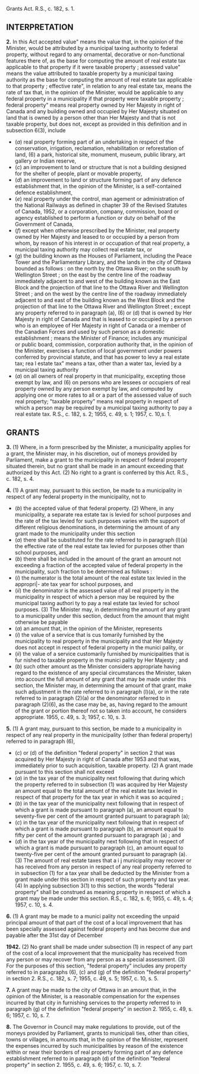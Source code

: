 Grants Act. R.S., c. 182, s. 1.

## INTERPRETATION

**2.** In this Act
accepted value" means the value that, in the
opinion of the Minister, would be attributed
by a municipal taxing authority to federal
property, without regard to any ornamental,
decorative or non-functional features there
of, as the base for computing the amount
of real estate tax applicable to that property
if it were taxable property ;
assessed value" means the value attributed
to taxable property by a municipal taxing
authority as the base for computing the
amount of real estate tax applicable to that
property ;
effective rate", in relation to any real estate
tax, means the rate of tax that, in the
opinion of the Minister, would be applicable
to any federal property in a municipality
if that property were taxable property ;
federal property" means real property owned
by Her Majesty in right of Canada and any
building owned and occupied by Her
Majesty situated on land that is owned by
a person other than Her Majesty and that
is not taxable property, but does not, except
as provided in this definition and in
subsection 6(3), include
  * (_a_) real property forming part of an
undertaking in respect of the conservation,
irrigation, reclamation, rehabilitation or
reforestation of land,
(6) a park, historical site, monument,
museum, public library, art gallery or
Indian reserve,
  * (_c_) an improvement to land or structure
that is not a building designed for the
shelter of people, plant or movable property,
  * (_d_) an improvement to land or structure
forming part of any defence establishment
that, in the opinion of the Minister, is a
self-contained defence establishment,
  * (_e_) real property under the control, man
agement or administration of the National
Railways as defined in chapter 39 of the
Revised Statutes of Canada, 1952, or a
corporation, company, commission, board
or agency established to perform a function
or duty on behalf of the Government of
Canada,
  * (_f_) except when otherwise prescribed by the
Minister, real property owned by Her
Majesty and leased to or occupied by a
person from whom, by reason of his interest
in or occupation of that real property, a
municipal taxing authority may collect real
estate tax, or
  * (_g_) the building known as the Houses of
Parliament, including the Peace Tower and
the Parliamentary Library, and the lands
in the city of Ottawa bounded as follows :
on the north by the Ottawa River; on the
south by Wellington Street ; on the east by
the centre line of the roadway immediately
adjacent to and west of the building known
as the East Block and the projection of that
line to the Ottawa River and Wellington
Street ; and on the west by the centre line
of the roadway immediately adjacent to
and east of the building known as the West
Block and the projection of that line to the
Ottawa River and Wellington Street ;
except any property referred to in paragraph
(a), (6) or (d) that is owned by Her Majesty
in right of Canada and that is leased to or
occupied by a person who is an employee
of Her Majesty in right of Canada or a
member of the Canadian Forces and used
by such person as a domestic establishment ;
means the Minister of Finance;
includes any municipal or
public board, commission, corporation
authority that, in the opinion of the
Minister, exercises a function of local
government under powers conferred by
provincial statute, and that has power to
levy a real estate tax;
rea l estate tax" means a tax, other than a
water tax, levied by a municipal taxing
authority
  * (_a_) on all owners of real property in that
municipality, excepting those exempt by
law, and
(6) on persons who are lessees or occupiers
of real property owned by any person
exempt by law,
and computed by applying one or more
rates to all or a part of the assessed value
of such real property;
"taxable property" means real property in
respect of which a person may be required
by a municipal taxing authority to pay a
real estate tax. R.S., c. 182, s. 2; 1955, c. 49,
s. 1; 1957, c. 10,s. 1.

## GRANTS

**3.** (1) Where, in a form prescribed by the
Minister, a municipality applies for a grant,
the Minister may, in his discretion, out of
moneys provided by Parliament, make a
grant to the municipality in respect of federal
property situated therein, but no grant shall
be made in an amount exceeding that
authorized by this Act.
(2) No right to a grant is conferred by this
Act. R.S., c. 182, s. 4.

**4.** (1) A grant may, pursuant to this section,
be made to a municipality in respect of any
federal property in the municipality, not
to
  * (_b_) the accepted value of that federal
property.
(2) Where, in any municipality, a separate
rea estate tax is levied for school purposes
and the rate of the tax levied for such
purposes varies with the support of different
religious denominations, in determining the
amount of any grant made to the municipality
under this section
  * (_a_) there shall be substituted for the rate
referred to in paragraph (l)(a) the effective
rate of the real estate tax levied for purposes
other than school purposes, and
  * (_b_) there shall be included in the amount
of the grant an amount not exceeding a
fraction of the accepted value of federal
property in the municipality, such fraction
to be determined as follows :
  * (_i_) the numerator is the total amount of
the real estate tax levied in the appropri|-
ate tax year for school purposes, and
  * (_ii_) the denominator is the assessed value
of all real property in the municipality
in respect of which a person may be
required by the municipal taxing authori
ty to pay a real estate tax levied for
school purposes.
(3) The Minister may, in determining the
amount of any grant to a municipality under
this section, deduct from the amount that
might otherwise be payable
  * (_a_) an amount that, in the opinion of the
Minister, represents
  * (_i_) the value of a service that is cus
tomarily furnished by the municipality
to real property in the municipality and
that Her Majesty does not accept in
respect of federal property in the munici
pality, or
  * (_ii_) the value of a service customarily
furnished by municipalities that is fur
nished to taxable property in the munici
pality by Her Majesty ; and
  * (_b_) such other amount as the Minister
considers appropriate having regard to the
existence of any special circumstances
the Minister, taken into account the full
amount of any grant that may be made under
this section, the Minister may, in determining
the amount of that grant, make such
adjustment in the rate referred to in paragraph
(l)(a), or in the rate referred to in paragraph
(2)(a) or the denominator referred to in
paragraph (2)(6), as the case may be, as,
having regard to the amount of the grant or
portion thereof not so taken into account, he
considers appropriate. 1955, c. 49, s. 3; 1957,
c. 10, s. 3.

**5.** (1) A grant may, pursuant to this section,
be made to a municipality in respect of any
real property in the municipality (other than
federal property) referred to in paragraph (6),
  * (_c_) or (d) of the definition "federal property"
in section 2 that was acquired by Her Majesty
in right of Canada after 1953 and that was,
immediately prior to such acquisition, taxable
property.
(2) A grant made pursuant to this section
shall not exceed
  * (_a_) in the tax year of the municipality next
following that during which the property
referred to in subsection (1) was acquired by
Her Majesty an amount equal to the total
amount of the real estate tax levied in
respect of that property for the tax year in
which it was so acquired ;
  * (_b_) in the tax year of the municipality next
following that in respect of which a grant
is made pursuant to paragraph (a), an
amount equal to seventy-five per cent of
the amount granted pursuant to paragraph
(a);
  * (_c_) in the tax year of the municipality next
following that in respect of which a grant
is made pursuant to paragraph (b), an
amount equal to fifty per cent of the
amount granted pursuant to paragraph (a) ;
and
  * (_d_) in the tax year of the municipality next
following that in respect of which a grant
is made pursuant to paragraph (c), an
amount equal to twenty-five per cent of the
amount granted pursuant to paragraph (a).
(3) The amount of real estate taxes that a
i j
municipality may recover or has received
from any person in respect of any real
property referred to in subsection (1) for a tax
year shall be deducted by the Minister from
a grant made under this section in respect of
such property and tax year.
(4) In applying subsection 3(1) to this
section, the words "federal property" shall be
construed as meaning property in respect of
which a grant may be made under this section.
R.S., c. 182, s. 6; 1955, c. 49, s. 4; 1957, c. 10,
s. 4.

**6.** (1) A grant may be made to a munici
pality not exceeding the unpaid principal
amount of that part of the cost of a local
improvement that has been specially assessed
against federal property and has become due
and payable after the 31st day of December

**1942.**
(2) No grant shall be made under subsection
(1) in respect of any part of the cost of a local
improvement that the municipality has
received from any person or may recover from
any person as a special assessment.
(3) For the purposes of this section, "federal
property" includes any property referred to
in paragraphs (6), (c) and (g) of the definition
"federal property" in section 2. R.S., c. 182, s.
7; 1955, c. 49, s. 5; 1957, c. 10, s. 5.

**7.** A grant may be made to the city of
Ottawa in an amount that, in the opinion of
the Minister, is a reasonable compensation
for the expenses incurred by that city in
furnishing services to the property referred to
in paragraph (g) of the definition "federal
property" in section 2. 1955, c. 49, s. 6; 1957,
c. 10, s. 7.

**8.** The Governor in Council may make
regulations to provide, out of the moneys
provided by Parliament, grants to municipali
ties, other than cities, towns or villages, in
amounts that, in the opinion of the Minister,
represent the expenses incurred by such
municipalities by reason of the existence
within or near their borders of real property
forming part of any defence establishment
referred to in paragraph (d) of the definition
"federal property" in section 2. 1955, c. 49, s.
6; 1957, c. 10, s. 7.
